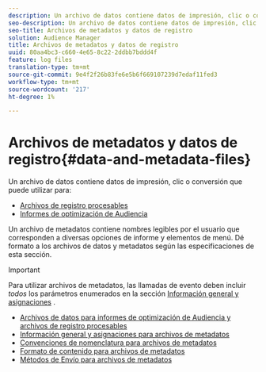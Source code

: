 ```yaml
---
description: Un archivo de datos contiene datos de impresión, clic o conversión que puede utilizar en los informes de Optimización de Audiencias y en los archivos de registro procesables. Un archivo de metadatos contiene nombres legibles por el usuario que corresponden a diversas opciones de informe y elementos de menú. Dé formato a los archivos de datos y metadatos según las especificaciones de esta sección.
seo-description: Un archivo de datos contiene datos de impresión, clic o conversión que puede utilizar en los informes de Optimización de Audiencias y en los archivos de registro procesables. Un archivo de metadatos contiene nombres legibles por el usuario que corresponden a diversas opciones de informe y elementos de menú. Dé formato a los archivos de datos y metadatos según las especificaciones de esta sección.
seo-title: Archivos de metadatos y datos de registro
solution: Audience Manager
title: Archivos de metadatos y datos de registro
uuid: 80aa4bc3-c660-4e65-8c22-2ddbb7bddd4f
feature: log files
translation-type: tm+mt
source-git-commit: 9e4f2f26b83fe6e5b6f669107239d7edaf11fed3
workflow-type: tm+mt
source-wordcount: '217'
ht-degree: 1%

---
```



# Archivos de metadatos y datos de registro{#data-and-metadata-files}

Un archivo de datos contiene datos de impresión, clic o conversión que puede utilizar para:

* [Archivos de registro procesables](/help/using/integration/media-data-integration/actionable-log-files.md)
* [Informes de optimización de Audiencia](/help/using/reporting/audience-optimization-reports/audience-optimization-reports.md)

Un archivo de metadatos contiene nombres legibles por el usuario que corresponden a diversas opciones de informe y elementos de menú. Dé formato a los archivos de datos y metadatos según las especificaciones de esta sección.

>[!IMPORTANT]
>
>Para utilizar archivos de metadatos, las llamadas de evento deben incluir *todos* los parámetros enumerados en la sección [Información general y asignaciones](../../../reporting/audience-optimization-reports/metadata-files-intro/metadata-file-overview.md) .

* [Archivos de datos para informes de optimización de Audiencia y archivos de registro procesables](/help/using/reporting/audience-optimization-reports/metadata-files-intro/datafiles-intro.md)
* [Información general y asignaciones para archivos de metadatos](/help/using/reporting/audience-optimization-reports/metadata-files-intro/metadata-file-overview.md)
* [Convenciones de nomenclatura para archivos de metadatos](/help/using/reporting/audience-optimization-reports/metadata-files-intro/metadata-file-names.md)
* [Formato de contenido para archivos de metadatos](/help/using/reporting/audience-optimization-reports/metadata-files-intro/metadata-file-contents.md)
* [Métodos de Envío para archivos de metadatos](/help/using/reporting/audience-optimization-reports/metadata-files-intro/metadata-delivery-methods.md)